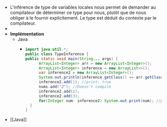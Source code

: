 - L'inférence de type de variables locales nous permet de demander au compilateur de déterminer ce type pour nous, plutôt que de nous obliger à le fournir explicitement. 
  Le type est déduit du contexte par le compilateur.
-
- **Implémentation**
	- Java
		- ```java
		  import java.util.*;
		  public class TypeInference {
		  public static void main(String... args) {
		        ArrayList<Integer> arr = new ArrayList<Integer>();
		        ArrayList<Integer> inference = new ArrayList<>();
		        var inference2 = new ArrayList<Integer>();
		        System.out.println(inference.getClass() == arr.getClass() & inference2.getClass() == arr.getClass()); //print: true
		        inference2.add(1); //print: true
		        nums.add("2"); //Doesn't compile
		        inference2.add(2);
		        inference2.add(3);
		        for(Integer num: inference2) System.out.print(num); //print: 123
		    }
		  }
		  ```
- [[Java]]
